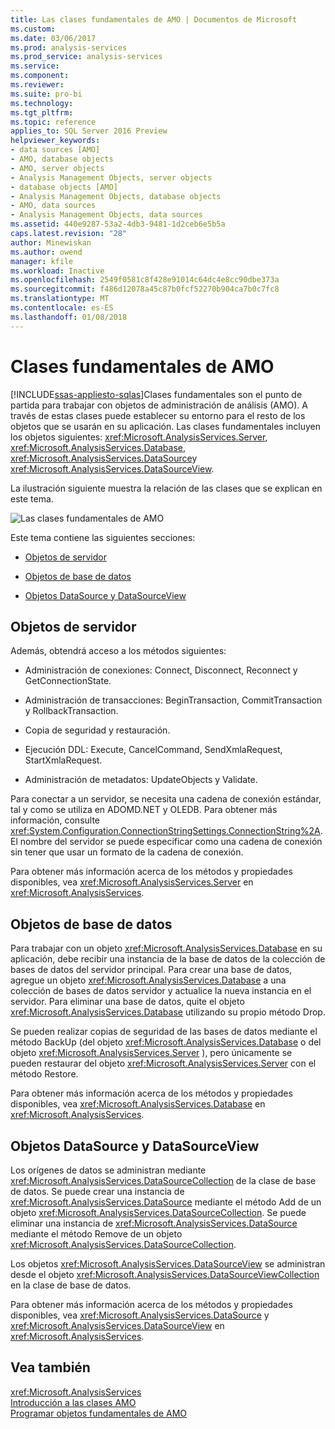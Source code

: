 ```yaml
---
title: Las clases fundamentales de AMO | Documentos de Microsoft
ms.custom: 
ms.date: 03/06/2017
ms.prod: analysis-services
ms.prod_service: analysis-services
ms.service: 
ms.component: 
ms.reviewer: 
ms.suite: pro-bi
ms.technology: 
ms.tgt_pltfrm: 
ms.topic: reference
applies_to: SQL Server 2016 Preview
helpviewer_keywords:
- data sources [AMO]
- AMO, database objects
- AMO, server objects
- Analysis Management Objects, server objects
- database objects [AMO]
- Analysis Management Objects, database objects
- AMO, data sources
- Analysis Management Objects, data sources
ms.assetid: 440e9287-53a2-4db3-9481-1d2ceb6e5b5a
caps.latest.revision: "28"
author: Minewiskan
ms.author: owend
manager: kfile
ms.workload: Inactive
ms.openlocfilehash: 2549f0581c8f428e91014c64dc4e8cc90dbe373a
ms.sourcegitcommit: f486d12078a45c87b0fcf52270b904ca7b0c7fc8
ms.translationtype: MT
ms.contentlocale: es-ES
ms.lasthandoff: 01/08/2018
---
```

# <a name="amo-fundamental-classes"></a>Clases fundamentales de AMO
[!INCLUDE[ssas-appliesto-sqlas](../../../includes/ssas-appliesto-sqlas.md)]Clases fundamentales son el punto de partida para trabajar con objetos de administración de análisis (AMO). A través de estas clases puede establecer su entorno para el resto de los objetos que se usarán en su aplicación. Las clases fundamentales incluyen los objetos siguientes: <xref:Microsoft.AnalysisServices.Server>, <xref:Microsoft.AnalysisServices.Database>, <xref:Microsoft.AnalysisServices.DataSource>y <xref:Microsoft.AnalysisServices.DataSourceView>.  
  
 La ilustración siguiente muestra la relación de las clases que se explican en este tema.  
  
 ![Las clases fundamentales de AMO](../../../analysis-services/multidimensional-models/analysis-management-objects/media/amo-fundamentalclasses.gif "clases fundamentales de AMO")  
  
 Este tema contiene las siguientes secciones:  
  
-   [Objetos de servidor](#ServerObjects)  
  
-   [Objetos de base de datos](#DatabaseObjects)  
  
-   [Objetos DataSource y DataSourceView](#DSandDSV)  
  
##  <a name="ServerObjects"></a>Objetos de servidor  
 Además, obtendrá acceso a los métodos siguientes:  
  
-   Administración de conexiones: Connect, Disconnect, Reconnect y GetConnectionState.  
  
-   Administración de transacciones: BeginTransaction, CommitTransaction y RollbackTransaction.  
  
-   Copia de seguridad y restauración.  
  
-   Ejecución DDL: Execute, CancelCommand, SendXmlaRequest, StartXmlaRequest.  
  
-   Administración de metadatos: UpdateObjects y Validate.  
  
 Para conectar a un servidor, se necesita una cadena de conexión estándar, tal y como se utiliza en ADOMD.NET y OLEDB. Para obtener más información, consulte <xref:System.Configuration.ConnectionStringSettings.ConnectionString%2A>. El nombre del servidor se puede especificar como una cadena de conexión sin tener que usar un formato de la cadena de conexión.  
  
 Para obtener más información acerca de los métodos y propiedades disponibles, vea <xref:Microsoft.AnalysisServices.Server> en <xref:Microsoft.AnalysisServices>.  
  
##  <a name="DatabaseObjects"></a>Objetos de base de datos  
 Para trabajar con un objeto <xref:Microsoft.AnalysisServices.Database> en su aplicación, debe recibir una instancia de la base de datos de la colección de bases de datos del servidor principal. Para crear una base de datos, agregue un objeto <xref:Microsoft.AnalysisServices.Database> a una colección de bases de datos servidor y actualice la nueva instancia en el servidor. Para eliminar una base de datos, quite el objeto <xref:Microsoft.AnalysisServices.Database> utilizando su propio método Drop.  
  
 Se pueden realizar copias de seguridad de las bases de datos mediante el método BackUp (del objeto <xref:Microsoft.AnalysisServices.Database> o del objeto <xref:Microsoft.AnalysisServices.Server> ), pero únicamente se pueden restaurar del objeto <xref:Microsoft.AnalysisServices.Server> con el método Restore.  
  
 Para obtener más información acerca de los métodos y propiedades disponibles, vea <xref:Microsoft.AnalysisServices.Database> en <xref:Microsoft.AnalysisServices>.  
  
##  <a name="DSandDSV"></a>Objetos DataSource y DataSourceView  
 Los orígenes de datos se administran mediante <xref:Microsoft.AnalysisServices.DataSourceCollection> de la clase de base de datos. Se puede crear una instancia de <xref:Microsoft.AnalysisServices.DataSource> mediante el método Add de un objeto <xref:Microsoft.AnalysisServices.DataSourceCollection>. Se puede eliminar una instancia de <xref:Microsoft.AnalysisServices.DataSource> mediante el método Remove de un objeto <xref:Microsoft.AnalysisServices.DataSourceCollection>.  
  
 Los objetos <xref:Microsoft.AnalysisServices.DataSourceView> se administran desde el objeto <xref:Microsoft.AnalysisServices.DataSourceViewCollection> en la clase de base de datos.  
  
 Para obtener más información acerca de los métodos y propiedades disponibles, vea <xref:Microsoft.AnalysisServices.DataSource> y <xref:Microsoft.AnalysisServices.DataSourceView> en <xref:Microsoft.AnalysisServices>.  
  
## <a name="see-also"></a>Vea también  
 <xref:Microsoft.AnalysisServices>   
 [Introducción a las clases AMO](../../../analysis-services/multidimensional-models/analysis-management-objects/amo-classes-introduction.md)   
 [Programar objetos fundamentales de AMO](../../../analysis-services/multidimensional-models/analysis-management-objects/programming-amo-fundamental-objects.md)  
  
  
